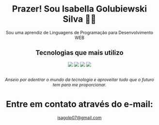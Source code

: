<div align="center">
  <h1>Prazer! Sou Isabella Golubiewski Silva 👋🏾</h1>
  <p>Sou uma aprendiz de Linguagens de Programação para Desenvolvimento WEB</p>
</div>

<h2 align="center">Tecnologias que mais utilizo</h2>
<div align="center" style="display: inline_block">
  <img src="https://img.shields.io/badge/react-%2320232a.svg?style=for-the-badge&logo=react&logoColor=%2361DAFB">
  <img src="https://img.shields.io/badge/node.js-6DA55F?style=for-the-badge&logo=node.js&logoColor=white">
  <img src="https://img.shields.io/badge/express.js-%23404d59.svg?style=for-the-badge&logo=express&logoColor=%2361DAFB">
  <img src="https://img.shields.io/badge/MySQL-00000F?style=for-the-badge&logo=mysql&logoColor=white">
</div>
<br>
<p align="center"><em>Anseio por adentrar o mundo da tecnologia e aproveitar tudo que o futuro tem para me proporcionar. </em></p>

<div align="center">
  <h1 align="center">Entre em contato através do e-mail:</h1>
  <a href="mailto:isagolp07@gmail.com" align="center">isagolp07@gmail.com</a>
</div>
